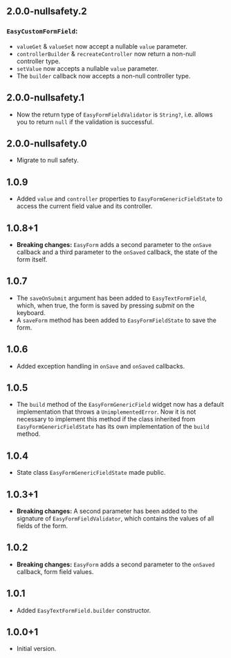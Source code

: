 ## 2.0.0-nullsafety.2

### `EasyCustomFormField`:
* `valueGet` & `valueSet` now accept a nullable `value` parameter.
* `controllerBuilder` & `recreateController` now return a non-null controller type.
* `setValue` now accepts a nullable `value` parameter.
* The `builder` callback now accepts a non-null controller type.

## 2.0.0-nullsafety.1

* Now the return type of `EasyFormFieldValidator` is `String?`, i.e. allows you to return `null` if the validation is successful.

## 2.0.0-nullsafety.0

* Migrate to null safety.

## 1.0.9

* Added `value` and `controller` properties to `EasyFormGenericFieldState` to access the current field value and its controller. 

## 1.0.8+1

* **Breaking changes:** `EasyForm` adds a second parameter to the `onSave` callback and a third parameter to the `onSaved` callback, the state of the form itself.

## 1.0.7

* The `saveOnSubmit` argument has been added to `EasyTextFormField`, which, when true, the form is saved by pressing *submit* on the keyboard.
* A `saveForm` method has been added to `EasyFormFieldState` to save the form.

## 1.0.6

* Added exception handling in `onSave` and `onSaved` callbacks.

## 1.0.5

* The `build` method of the `EasyFormGenericField` widget now has a default implementation that throws a `UnimplementedError`. Now it is not necessary to implement this method if the class inherited from `EasyFormGenericFieldState` has its own implementation of the `build` method.

## 1.0.4

* State class `EasyFormGenericFieldState` made public.

## 1.0.3+1

* **Breaking changes:** A second parameter has been added to the signature of `EasyFormFieldValidator`, which contains the values of all fields of the form.

## 1.0.2

* **Breaking changes:** `EasyForm` adds a second parameter to the `onSaved` callback, form field values.

## 1.0.1

* Added `EasyTextFormField.builder` constructor.

## 1.0.0+1

* Initial version.
